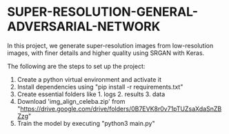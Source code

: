 # SUPER-RESOLUTION-GENERAL-ADVERSARIAL-NETWORK

In this project, we generate super-resolution images from low-resolution images, with finer details and higher quality using SRGAN with Keras.

The following are the steps to set up the project:

1. Create a python virtual environment and activate it
2. Install dependencies using "pip install -r requirements.txt"
3. Create essential folders like 1. logs 2. results 3. data
4. Download 'img_align_celeba.zip' from "https://drive.google.com/drive/folders/0B7EVK8r0v71pTUZsaXdaSnZBZzg"
5. Train the model by executing "python3 main.py"
